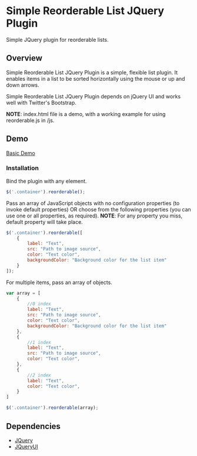# Simple Reorderable List JQuery Plugin

Simple JQuery plugin for reorderable lists.

## Overview

Simple Reorderable List JQuery Plugin is a simple, flexible list plugin. It enables items in a list to be sorted horizontally using the mouse or up and down arrows.

Simple Reorderable List JQuery Plugin depends on jQuery UI and works well with Twitter's Bootstrap.

**NOTE**: index.html file is a demo, with a working example for using reorderable.js in /js.

## Demo

[Basic Demo](http://shayansulehri.com/simpleJQueryListPlugin/)


### Installation

Bind the plugin with any element.

```javascript
$('.container').reorderable();
```

Pass an array of JavaScript objects with no configuration properties (to invoke default properties) OR choose from the following properties (you can use one or all properties, as required).
**NOTE**: For any property you miss, default property will take place.

```javascript
$('.container').reorderable([
    {
        label: "Text",
        src: "Path to image source",
        color: "Text color",
        backgroundColor: "Background color for the list item"
    }
]);
```
For multiple items, pass an array of objects.

```javascript
var array = [
    {
        //0 index
        label: "Text",
        src: "Path to image source",
        color: "Text color",
        backgroundColor: "Background color for the list item"
    },
    {
        //1 index
        label: "Text",
        src: "Path to image source",
        color: "Text color",
    },
    {
        //2 index
        label: "Text",
        color: "Text color",
    }
]

$('.container').reorderable(array);
```

## Dependencies

* [JQuery](http://api.jquery.com/)
* [JQueryUI](http://jqueryui.com/)



